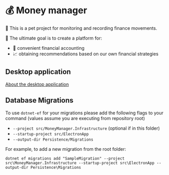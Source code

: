 # :moneybag: Money manager

:hatching_chick: This is a pet project for monitoring and recording finance movements.

:hatched_chick: The ultimate goal is to create a platform for:

- :notebook: convenient financial accounting  
- :chart_with_upwards_trend: obtaining recommendations based on our own financial strategies

## Desktop application

[About the desktop application](src/ElectronApp/README.md)

## Database Migrations

To use `dotnet-ef` for your migrations please add the following flags to your command (values assume you are executing from repository root)

- `--project src/MoneyManager.Infrastructure` (optional if in this folder)
- `--startup-project src/ElectronApp`
- `--output-dir Persistence/Migrations`

For example, to add a new migration from the root folder:

 `dotnet ef migrations add "SampleMigration" --project src\MoneyManager.Infrastructure --startup-project src\ElectronApp --output-dir Persistence\Migrations`
